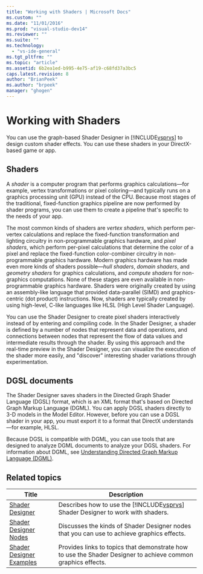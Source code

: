 ```yaml
---
title: "Working with Shaders | Microsoft Docs"
ms.custom: ""
ms.date: "11/01/2016"
ms.prod: "visual-studio-dev14"
ms.reviewer: ""
ms.suite: ""
ms.technology: 
  - "vs-ide-general"
ms.tgt_pltfrm: ""
ms.topic: "article"
ms.assetid: 6b2ea1ed-b995-4e75-af19-c68fd37a3bc5
caps.latest.revision: 8
author: "BrianPeek"
ms.author: "brpeek"
manager: "ghogen"
---
```

# Working with Shaders
You can use the graph-based Shader Designer in [!INCLUDE[vsprvs](../code-quality/includes/vsprvs_md.md)] to design custom shader effects. You can use these shaders in your DirectX-based game or app.  
  
## Shaders  
 A *shader* is a computer program that performs graphics calculations—for example, vertex transformations or pixel coloring—and typically runs on a graphics processing unit (GPU) instead of the CPU. Because most stages of the traditional, fixed-function graphics pipeline are now performed by shader programs, you can use them to create a pipeline that's specific to the needs of your app.  
  
 The most common kinds of shaders are *vertex shaders*, which perform per-vertex calculations and replace the fixed-function transformation and lighting circuitry in non-programmable graphics hardware, and *pixel shaders*, which perform per-pixel calculations that determine the color of a pixel and replace the fixed-function color-combiner circuitry in non-programmable graphics hardware. Modern graphics hardware has made even more kinds of shaders possible—*hull shaders*, *domain shaders*, and *geometry shaders* for graphics calculations, and *compute shaders* for non-graphics computations. None of these stages are even available in non-programmable graphics hardware. Shaders were originally created by using an assembly-like language that provided data-parallel (SIMD) and graphics-centric (dot product) instructions. Now, shaders are typically created by using high-level, C-like languages like HLSL (High Level Shader Language).  
  
 You can use the Shader Designer to create pixel shaders interactively instead of by entering and compiling code. In the Shader Designer, a shader is defined by a number of nodes that represent data and operations, and connections between nodes that represent the flow of data values and intermediate results through the shader. By using this approach and the real-time preview in the Shader Designer, you can visualize the execution of the shader more easily, and "discover" interesting shader variations through experimentation.  
  
## DGSL documents  
 The Shader Designer saves shaders in the Directed Graph Shader Language (DGSL) format, which is an XML format that's based on Directed Graph Markup Language (DGML). You can apply DGSL shaders directly to 3-D models in the Model Editor. However, before you can use a DGSL shader in your app, you must export it to a format that DirectX understands—for example, HLSL.  
  
 Because DGSL is compatible with DGML, you can use tools that are designed to analyze DGML documents to analyze your DGSL shaders. For information about DGML, see [Understanding Directed Graph Markup Language (DGML)](http://msdn.microsoft.com/library/ee842619.aspx).  
  
## Related topics  
  
|Title|Description|  
|-----------|-----------------|  
|[Shader Designer](../designers/shader-designer.md)|Describes how to use the [!INCLUDE[vsprvs](../code-quality/includes/vsprvs_md.md)] Shader Designer to work with shaders.|  
|[Shader Designer Nodes](../designers/shader-designer-nodes.md)|Discusses the kinds of Shader Designer nodes that you can use to achieve graphics effects.|  
|[Shader Designer Examples](../designers/shader-designer-examples.md)|Provides links to topics that demonstrate how to use the Shader Designer to achieve common graphics effects.|